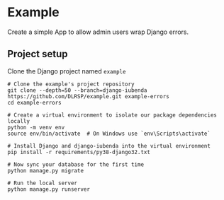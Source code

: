 # Example

Create a simple App to allow admin users wrap Django errors.

## Project setup

Clone the Django project named `example`

```shell
# Clone the example's project repository
git clone --depth=50 --branch=django-iubenda https://github.com/DLRSP/example.git example-errors
cd example-errors

# Create a virtual environment to isolate our package dependencies locally
python -m venv env
source env/bin/activate  # On Windows use `env\Scripts\activate`

# Install Django and django-iubenda into the virtual environment
pip install -r requirements/py38-django32.txt

# Now sync your database for the first time
python manage.py migrate

# Run the local server
python manage.py runserver
```
